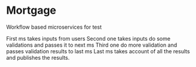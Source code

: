 # Mortgage
Workflow based microservices for test

First ms takes inputs from users
Second one takes inputs do some validations and passes it to next ms
Third one do more validation and passes validation results to last ms
Last ms takes account of all the results and publishes the results.
